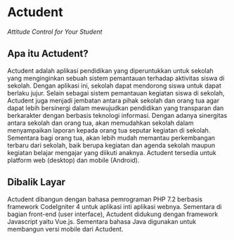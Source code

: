 # Actudent
<i>Attitude Control for Your Student</i>

## Apa itu Actudent?
Actudent adalah aplikasi pendidikan yang diperuntukkan untuk sekolah yang menginginkan sebuah sistem pemantauan terhadap aktivitas siswa di sekolah. Dengan aplikasi ini, sekolah dapat mendorong siswa untuk dapat berlaku jujur. Selain sebagai sistem pemantauan kegiatan siswa di sekolah, Actudent juga menjadi jembatan antara pihak sekolah dan orang tua agar dapat lebih bersinergi dalam mewujudkan pendidikan yang transparan dan berkarakter dengan berbasis teknologi informasi. Dengan adanya sinergitas antara sekolah dan orang tua, akan memudahkan sekolah dalam menyampaikan laporan kepada orang tua seputar kegiatan di sekolah. Sementara bagi orang tua, akan lebih mudah memantau perkembangan terbaru dari sekolah, baik berupa kegiatan dan agenda sekolah maupun kegiatan belajar mengajar yang diikuti anaknya. Actudent tersedia untuk platform web (desktop) dan mobile (Android).

## Dibalik Layar
Actudent dibangun dengan bahasa pemrograman PHP 7.2 berbasis framework CodeIgniter 4 untuk aplikasi inti aplikasi webnya. Sementara di bagian front-end (user interface), Actudent didukung dengan framework Javascript yaitu Vue.js. Sementara bahasa Java digunakan untuk membangun versi mobile dari Actudent.